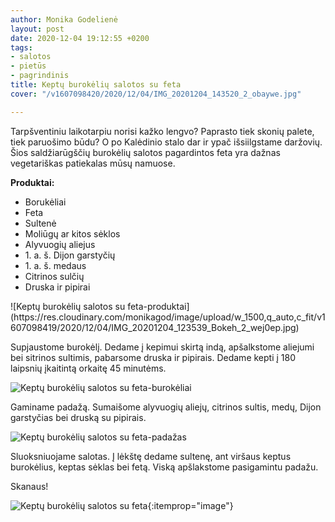 ```yaml
---
author: Monika Godelienė
layout: post
date: 2020-12-04 19:12:55 +0200
tags:
- salotos
- pietūs
- pagrindinis
title: Keptų burokėlių salotos su feta
cover: "/v1607098420/2020/12/04/IMG_20201204_143520_2_obaywe.jpg"

---
```

Tarpšventiniu laikotarpiu norisi kažko lengvo? Paprasto tiek skonių palete, tiek paruošimo būdu? O po Kalėdinio stalo dar ir ypač išsiilgstame daržovių. Šios saldžiarūgščių burokėlių salotos pagardintos feta yra dažnas vegetariškas patiekalas mūsų namuose.

**Produktai:**

* <span itemprop="recipeIngredient">Borukėliai</span>
* <span itemprop="recipeIngredient">Feta</span>
* <span itemprop="recipeIngredient">Sultenė</span>
* <span itemprop="recipeIngredient">Moliūgų ar kitos sėklos</span>
* <span itemprop="recipeIngredient">Alyvuogių aliejus</span>
* <span itemprop="recipeIngredient">1. a. š. Dijon garstyčių</span>
* <span itemprop="recipeIngredient">1. a. š. medaus</span>
* <span itemprop="recipeIngredient">Citrinos sulčių</span>
* <span itemprop="recipeIngredient">Druska ir pipirai</span>

<div itemprop="recipeInstructions" markdown="1">
![Keptų burokėlių salotos su feta-produktai](https://res.cloudinary.com/monikagod/image/upload/w_1500,q_auto,c_fit/v1607098419/2020/12/04/IMG_20201204_123539_Bokeh_2_wej0ep.jpg)

Supjaustome burokėlį. Dedame į kepimui skirtą indą, apšalkstome aliejumi bei sitrinos sultimis, pabarsome druska ir pipirais. Dedame kepti į 180 laipsnių įkaitintą orkaitę 45 minutėms.

![Keptų burokėlių salotos su feta-burokėliai](https://res.cloudinary.com/monikagod/image/upload/w_1500,q_auto,c_fit/v1607098420/2020/12/04/IMG_20201204_124346_2_nrrnbf.jpg)

Gaminame padažą. Sumaišome alyvuogių aliejų, citrinos sultis, medų, Dijon garstyčias bei druską su pipirais.

![Keptų burokėlių salotos su feta-padažas](https://res.cloudinary.com/monikagod/image/upload/w_1500,q_auto,c_fit/v1607098418/2020/12/04/IMG_20201204_130832_Bokeh_2_uryszb.jpg)

Sluoksniuojame salotas. Į lėkštę dedame sultenę, ant viršaus keptus burokėlius, keptas sėklas bei fetą. Viską apšlakstome pasigamintu padažu.  
</div>

Skanaus!

![Keptų burokėlių salotos su feta](https://res.cloudinary.com/monikagod/image/upload/w_1500,q_auto,c_fit/v1607098420/2020/12/04/IMG_20201204_143520_2_obaywe.jpg){:itemprop="image"}